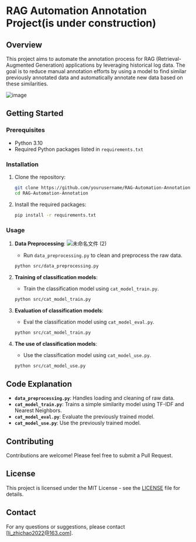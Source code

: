 # RAG Automation Annotation Project(is under construction)

## Overview

This project aims to automate the annotation process for RAG (Retrieval-Augmented Generation) applications by leveraging historical log data. The goal is to reduce manual annotation efforts by using a model to find similar previously annotated data and automatically annotate new data based on these similarities.

![image](https://github.com/user-attachments/assets/3883519f-9963-49b1-bc89-4b7c9ac992d3)


## Getting Started

### Prerequisites

- Python 3.10
- Required Python packages listed in `requirements.txt`

### Installation

1. Clone the repository:
   ```bash
   git clone https://github.com/yourusername/RAG-Automation-Annotation.git
   cd RAG-Automation-Annotation
   ```

2. Install the required packages:
   ```bash
   pip install -r requirements.txt
   ```

### Usage

1. **Data Preprocessing**:
![未命名文件 (2)](https://github.com/user-attachments/assets/36a67c76-fcd3-4e39-9db6-6ff7591235c0)



   - Run `data_preprocessing.py` to clean and preprocess the raw data.
   ```bash
   python src/data_preprocessing.py
   ```

2. **Training of classification models**:
   - Train the classification model using `cat_model_train.py`.
   ```bash
   python src/cat_model_train.py
   ```

3. **Evaluation of classification models**:
   - Eval the classification model using `cat_model_eval.py`.
   ```bash
   python src/cat_model_train.py
   ```
   
4. **The use of classification models**:
   - Use the classification model using `cat_model_use.py`.
   ```bash
   python src/cat_model_use.py
   ```

## Code Explanation

- **`data_preprocessing.py`**: Handles loading and cleaning of raw data.
- **`cat_model_train.py`**: Trains a simple similarity model using TF-IDF and Nearest Neighbors.
- **`cat_model_eval.py`**: Evaluate the previously trained model.
- **`cat_model_use.py`**: Use the previously trained model.

## Contributing

Contributions are welcome! Please feel free to submit a Pull Request.

## License

This project is licensed under the MIT License - see the [LICENSE](LICENSE) file for details.

## Contact

For any questions or suggestions, please contact [li_zhichao2022@163.com].

